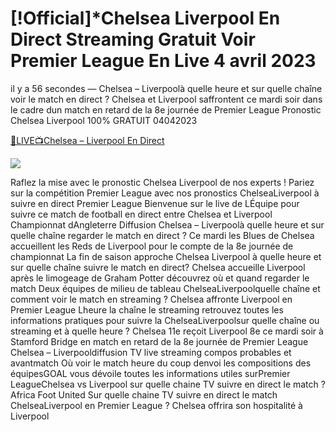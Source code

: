 # [!Official]*Chelsea Liverpool En Direct Streaming Gratuit Voir Premier League En Live 4 avril 2023

il y a 56 secondes — Chelsea – Liverpoolà quelle heure et sur quelle chaîne voir le match en direct ?
Chelsea et Liverpool saffrontent ce mardi soir dans le cadre dun match en retard de la 8e journée de Premier League
Pronostic Chelsea Liverpool 100% GRATUIT 04042023


<a rel="noopener nofollow" href="https://fuboliv.xyz/epl/">🔴LIVE📺Chelsea – Liverpool En Direct</a>

<a href="https://fuboliv.xyz/epl/" rel="noopener nofollow"><img src="https://sportsdaily.live/en-direct.gif"></a>

Raflez la mise avec le pronostic Chelsea Liverpool de nos experts ! Pariez sur la compétition Premier League avec nos pronostics
ChelseaLiverpool à suivre en direct Premier League 
Bienvenue sur le live de LÉquipe pour suivre ce match de football en direct entre Chelsea et Liverpool Championnat dAngleterre
Diffusion Chelsea – Liverpoolà quelle heure et sur quelle chaîne regarder le match en direct ?
Ce mardi les Blues de Chelsea accueillent les Reds de Liverpool pour le compte de la 8e journée de championnat La fin de saison approche
Chelsea Liverpool à quelle heure et sur quelle chaîne suivre le match en direct?
Chelsea accueille Liverpool après le limogeage de Graham Potter découvrez où et quand regarder le match Deux équipes de milieu de tableau
ChelseaLiverpoolquelle chaîne et comment voir le match en streaming ?
Chelsea affronte Liverpool en Premier League Lheure la chaîne le streaming retrouvez toutes les informations pratiques pour suivre la
ChelseaLiverpoolsur quelle chaîne ou streaming et à quelle heure ?
Chelsea 11e reçoit Liverpool 8e ce mardi soir à Stamford Bridge en match en retard de la 8e journée de Premier League
Chelsea – Liverpooldiffusion TV live streaming compos probables et avantmatch
Où voir le match heure du coup denvoi les compositions des équipesGOAL vous dévoile toutes les informations utiles surPremier LeagueChelsea vs Liverpool sur quelle chaine TV suivre en direct le match ?Africa Foot United
Sur quelle chaine TV suivre en direct le match ChelseaLiverpool en Premier League ? Chelsea offrira son hospitalité à Liverpool
